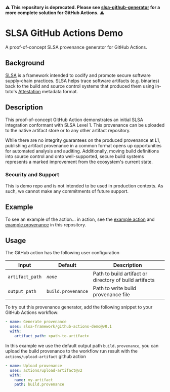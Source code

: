 :warning: **This repository is deprecated. Please see [slsa-github-generator](https://github.com/slsa-framework/slsa-github-generator) for a more complete solution for GitHub Actions.** :warning:

# SLSA GitHub Actions Demo

A proof-of-concept SLSA provenance generator for GitHub Actions.

## Background

[SLSA](https://github.com/slsa-framework/slsa) is a framework intended to codify
and promote secure software supply-chain practices. SLSA helps trace software
artifacts (e.g. binaries) back to the build and source control systems that
produced them using in-toto's
[Attestation](https://github.com/in-toto/attestation/blob/main/spec/README.md)
metadata format.

## Description

This proof-of-concept GitHub Action demonstrates an initial SLSA integration
conformant with SLSA Level 1. This provenance can be uploaded to the native
artifact store or to any other artifact repository.

While there are no integrity guarantees on the produced provenance at L1,
publishing artifact provenance in a common format opens up opportunities for
automated analysis and auditing. Additionally, moving build definitions into
source control and onto well-supported, secure build systems represents a marked
improvement from the ecosystem's current state.

### Security and Support

This is demo repo and is not intended to be used in production contexts. As
such, we cannot make any commitments of future support.

## Example

To see an example of the action... in action, see the
[example action](.github/workflows/example-publish.yml) and
[example provenance](examples/build.provenance) in this repository.

## Usage

The GitHub action has the following user configuration

| Input           | Default            | Description                                            |
| --------------- | ------------------ | ------------------------------------------------------ |
| `artifact_path` | _`none`_           | Path to build artifact or directory of build artifacts |
| `output_path`   | `build.provenance` | Path to write build provenance file                    |

To try out this provenance generator, add the following snippet to your GitHub
Actions workflow:

```yaml
- name: Generate provenance
  uses: slsa-framework/github-actions-demo@v0.1
  with:
    artifact_path: <path-to-artifact>
```

In this example we use the default output path `build.provenance`, you can
upload the build provenance to the workflow run result with the
`actions/upload-artifact` github action

```yaml
- name: Upload provenance
  uses: actions/upload-artifact@v2
  with:
    name: my-artifact
    path: build.provenance
```
